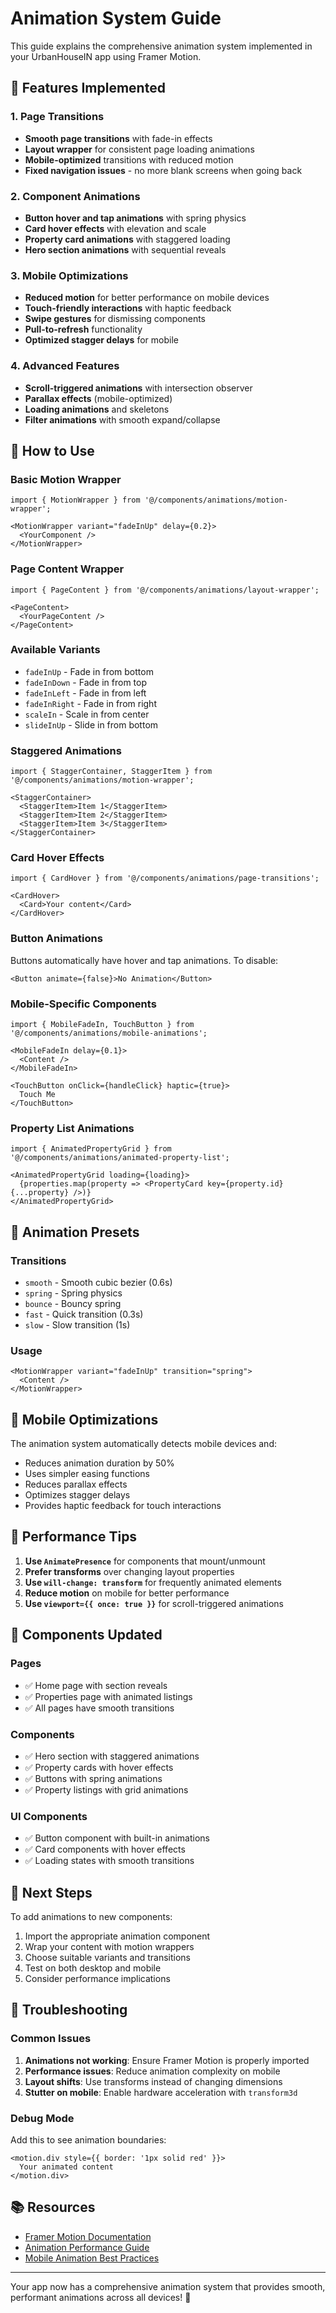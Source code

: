 # Animation System Guide

This guide explains the comprehensive animation system implemented in your UrbanHouseIN app using Framer Motion.

## 🎯 Features Implemented

### 1. Page Transitions
- **Smooth page transitions** with fade-in effects
- **Layout wrapper** for consistent page loading animations
- **Mobile-optimized** transitions with reduced motion
- **Fixed navigation issues** - no more blank screens when going back

### 2. Component Animations
- **Button hover and tap animations** with spring physics
- **Card hover effects** with elevation and scale
- **Property card animations** with staggered loading
- **Hero section animations** with sequential reveals

### 3. Mobile Optimizations
- **Reduced motion** for better performance on mobile devices
- **Touch-friendly interactions** with haptic feedback
- **Swipe gestures** for dismissing components
- **Pull-to-refresh** functionality
- **Optimized stagger delays** for mobile

### 4. Advanced Features
- **Scroll-triggered animations** with intersection observer
- **Parallax effects** (mobile-optimized)
- **Loading animations** and skeletons
- **Filter animations** with smooth expand/collapse

## 🚀 How to Use

### Basic Motion Wrapper
```tsx
import { MotionWrapper } from '@/components/animations/motion-wrapper';

<MotionWrapper variant="fadeInUp" delay={0.2}>
  <YourComponent />
</MotionWrapper>
```

### Page Content Wrapper
```tsx
import { PageContent } from '@/components/animations/layout-wrapper';

<PageContent>
  <YourPageContent />
</PageContent>
```

### Available Variants
- `fadeInUp` - Fade in from bottom
- `fadeInDown` - Fade in from top
- `fadeInLeft` - Fade in from left
- `fadeInRight` - Fade in from right
- `scaleIn` - Scale in from center
- `slideInUp` - Slide in from bottom

### Staggered Animations
```tsx
import { StaggerContainer, StaggerItem } from '@/components/animations/motion-wrapper';

<StaggerContainer>
  <StaggerItem>Item 1</StaggerItem>
  <StaggerItem>Item 2</StaggerItem>
  <StaggerItem>Item 3</StaggerItem>
</StaggerContainer>
```

### Card Hover Effects
```tsx
import { CardHover } from '@/components/animations/page-transitions';

<CardHover>
  <Card>Your content</Card>
</CardHover>
```

### Button Animations
Buttons automatically have hover and tap animations. To disable:
```tsx
<Button animate={false}>No Animation</Button>
```

### Mobile-Specific Components
```tsx
import { MobileFadeIn, TouchButton } from '@/components/animations/mobile-animations';

<MobileFadeIn delay={0.1}>
  <Content />
</MobileFadeIn>

<TouchButton onClick={handleClick} haptic={true}>
  Touch Me
</TouchButton>
```

### Property List Animations
```tsx
import { AnimatedPropertyGrid } from '@/components/animations/animated-property-list';

<AnimatedPropertyGrid loading={loading}>
  {properties.map(property => <PropertyCard key={property.id} {...property} />)}
</AnimatedPropertyGrid>
```

## 🎨 Animation Presets

### Transitions
- `smooth` - Smooth cubic bezier (0.6s)
- `spring` - Spring physics
- `bounce` - Bouncy spring
- `fast` - Quick transition (0.3s)
- `slow` - Slow transition (1s)

### Usage
```tsx
<MotionWrapper variant="fadeInUp" transition="spring">
  <Content />
</MotionWrapper>
```

## 📱 Mobile Optimizations

The animation system automatically detects mobile devices and:
- Reduces animation duration by 50%
- Uses simpler easing functions
- Reduces parallax effects
- Optimizes stagger delays
- Provides haptic feedback for touch interactions

## 🔧 Performance Tips

1. **Use `AnimatePresence`** for components that mount/unmount
2. **Prefer transforms** over changing layout properties
3. **Use `will-change: transform`** for frequently animated elements
4. **Reduce motion** on mobile for better performance
5. **Use `viewport={{ once: true }}`** for scroll-triggered animations

## 🎯 Components Updated

### Pages
- ✅ Home page with section reveals
- ✅ Properties page with animated listings
- ✅ All pages have smooth transitions

### Components
- ✅ Hero section with staggered animations
- ✅ Property cards with hover effects
- ✅ Buttons with spring animations
- ✅ Property listings with grid animations

### UI Components
- ✅ Button component with built-in animations
- ✅ Card components with hover effects
- ✅ Loading states with smooth transitions

## 🚀 Next Steps

To add animations to new components:

1. Import the appropriate animation component
2. Wrap your content with motion wrappers
3. Choose suitable variants and transitions
4. Test on both desktop and mobile
5. Consider performance implications

## 🐛 Troubleshooting

### Common Issues
1. **Animations not working**: Ensure Framer Motion is properly imported
2. **Performance issues**: Reduce animation complexity on mobile
3. **Layout shifts**: Use transforms instead of changing dimensions
4. **Stutter on mobile**: Enable hardware acceleration with `transform3d`

### Debug Mode
Add this to see animation boundaries:
```tsx
<motion.div style={{ border: '1px solid red' }}>
  Your animated content
</motion.div>
```

## 📚 Resources

- [Framer Motion Documentation](https://www.framer.com/motion/)
- [Animation Performance Guide](https://web.dev/animations-guide/)
- [Mobile Animation Best Practices](https://developers.google.com/web/fundamentals/design-and-ux/animations)

---

Your app now has a comprehensive animation system that provides smooth, performant animations across all devices! 🎉
